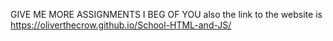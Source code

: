 GIVE ME MORE ASSIGNMENTS I BEG OF YOU also the link to the website is https://oliverthecrow.github.io/School-HTML-and-JS/
